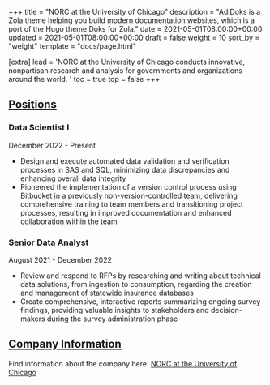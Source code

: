 +++
title = "NORC at the University of Chicago"
description = "AdiDoks is a Zola theme helping you build modern documentation websites, which is a port of the Hugo theme Doks for Zola."
date = 2021-05-01T08:00:00+00:00
updated = 2021-05-01T08:00:00+00:00
draft = false
weight = 10
sort_by = "weight"
template = "docs/page.html"

[extra]
lead = 'NORC at the University of Chicago conducts innovative, nonpartisan research and analysis for governments and organizations around the world. '
toc = true
top = false
+++

## <u> Positions </u>

### Data Scientist I
December 2022 - Present 

* Design and execute automated data validation and verification processes in SAS and SQL, minimizing data
discrepancies and enhancing overall data integrity
* Pioneered the implementation of a version control process using Bitbucket in a previously non-version-controlled
team, delivering comprehensive training to team members and transitioning project processes, resulting in improved
documentation and enhanced collaboration within the team


### Senior Data Analyst
August 2021 - December 2022

* Review and respond to RFPs by researching and writing about technical data solutions, from ingestion to
consumption, regarding the creation and management of statewide insurance databases
* Create comprehensive, interactive reports summarizing ongoing survey findings, providing valuable insights to
stakeholders and decision-makers during the survey administration phase

## <u> Company Information </u>

Find information about the company here: [NORC at the University of Chicago](https://www.norc.org/)
